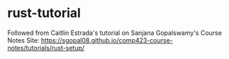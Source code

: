 # rust-tutorial

Followed from Caitlin Estrada's tutorial on Sanjana Gopalswamy's Course Notes Site: https://sgopal08.github.io/comp423-course-notes/tutorials/rust-setup/
